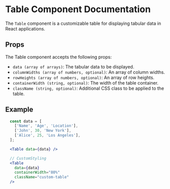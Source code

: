 # Table Component Documentation

The `Table` component is a customizable table for displaying tabular data in React applications.

## Props

The Table component accepts the following props:

- `data (array of arrays)`: The tabular data to be displayed.
- `columnWidths (array of numbers, optional)`: An array of column widths.
- `rowHeights (array of numbers, optional)`: An array of row heights.
- `containerWidth (string, optional)`: The width of the table container.
- `className (string, optional)`: Additional CSS class to be applied to the table.

## Example

```jsx
  const data = [
    ['Name', 'Age', 'Location'],
    ['John', 30, 'New York'],
    ['Alice', 25, 'Los Angeles'],
  ];

  <Table data={data} />

  // CustomStyling
  <Table
    data={data}
    containerWidth="80%"
    className="custom-table"
  />
```